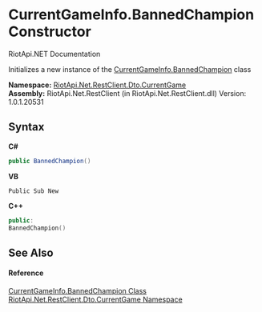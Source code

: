 # CurrentGameInfo.BannedChampion Constructor 
RiotApi.NET Documentation 

Initializes a new instance of the <a href="1c5fe5c4-7aaa-d8e6-e308-48338c8a2f34">CurrentGameInfo.BannedChampion</a> class

**Namespace:**&nbsp;<a href="bbea11c0-c392-300f-a301-1bda973e0e85">RiotApi.Net.RestClient.Dto.CurrentGame</a><br />**Assembly:**&nbsp;RiotApi.Net.RestClient (in RiotApi.Net.RestClient.dll) Version: 1.0.1.20531

## Syntax

**C#**<br />
``` C#
public BannedChampion()
```

**VB**<br />
``` VB
Public Sub New
```

**C++**<br />
``` C++
public:
BannedChampion()
```


## See Also


#### Reference
<a href="1c5fe5c4-7aaa-d8e6-e308-48338c8a2f34">CurrentGameInfo.BannedChampion Class</a><br /><a href="bbea11c0-c392-300f-a301-1bda973e0e85">RiotApi.Net.RestClient.Dto.CurrentGame Namespace</a><br />